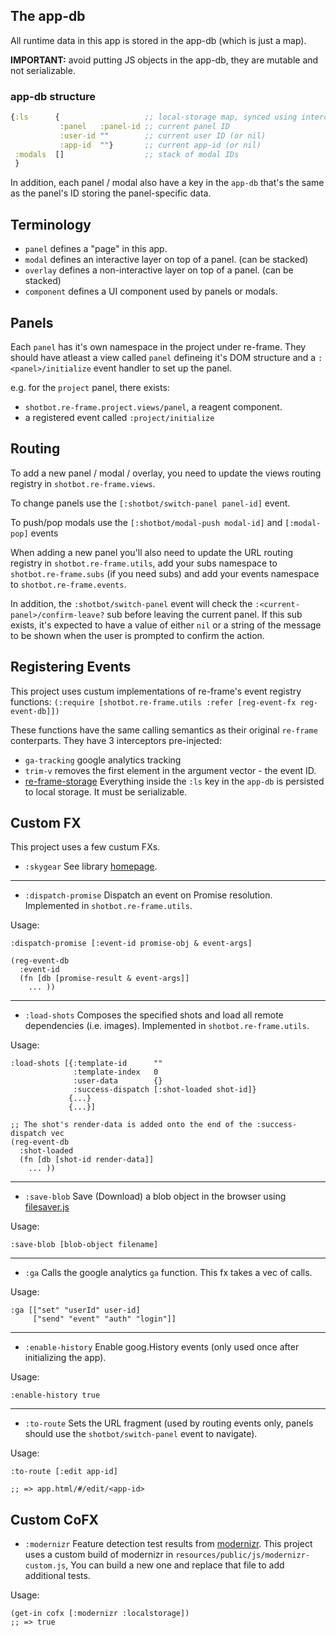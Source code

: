 ## The app-db

All runtime data in this app is stored in the app-db (which is just a map).

**IMPORTANT:** avoid putting JS objects in the app-db, they are mutable and not serializable.

### app-db structure

```clojure
{:ls      {                   ;; local-storage map, synced using interceptor
           :panel   :panel-id ;; current panel ID
           :user-id ""        ;; current user ID (or nil)
           :app-id  ""}       ;; current app-id (or nil)
 :modals  []                  ;; stack of modal IDs
 }
```

In addition, each panel / modal also have a key in the `app-db` that's the
same as the panel's ID storing the panel-specific data.


## Terminology

- `panel` defines a \"page\" in this app.
- `modal` defines an interactive layer on top of a panel. (can be stacked)
- `overlay` defines a non-interactive layer on top of a panel. (can be stacked)
- `component` defines a UI component used by panels or modals.


## Panels

Each `panel` has it's own namespace in the project under re-frame.
They should have atleast a view called `panel` defineing it's DOM structure
and a `:<panel>/initialize` event handler to set up the panel.

e.g. for the `project` panel, there exists:

- `shotbot.re-frame.project.views/panel`, a reagent component.
- a registered event called `:project/initialize`


## Routing

To add a new panel / modal / overlay, you need to update the views routing registry
in `shotbot.re-frame.views`.

To change panels use the `[:shotbot/switch-panel panel-id]` event.

To push/pop modals use the `[:shotbot/modal-push modal-id]` and `[:modal-pop]` events

When adding a new panel you'll also need to update the URL routing registry
in `shotbot.re-frame.utils`, add your subs namespace to `shotbot.re-frame.subs`
(if you need subs) and add your events namespace to `shotbot.re-frame.events`.

In addition, the `:shotbot/switch-panel` event will check the
`:<current-panel>/confirm-leave?` sub before leaving the current panel.
If this sub exists, it's expected to have a value of either `nil` or a string of
the message to be shown when the user is prompted to confirm the action.


## Registering Events

This project uses custum implementations of re-frame's event registry functions:
`(:require [shotbot.re-frame.utils :refer [reg-event-fx reg-event-db]])`

These functions have the same calling semantics as their original `re-frame`
conterparts. They have 3 interceptors pre-injected:

- `ga-tracking` google analytics tracking
- `trim-v` removes the first element in the argument vector - the event ID.
- [re-frame-storage][] Everything inside the `:ls` key in the `app-db` is
    persisted to local storage. It must be serializable.


## Custom FX

This project uses a few custum FXs.

- `:skygear` See library [homepage][re-frame-skygear].

------------------------------------------------------------------

- `:dispatch-promise`
    Dispatch an event on Promise resolution.
    Implemented in `shotbot.re-frame.utils`.

Usage:
```
:dispatch-promise [:event-id promise-obj & event-args]

(reg-event-db
  :event-id
  (fn [db [promise-result & event-args]]
    ... ))
```

------------------------------------------------------------------

- `:load-shots`
    Composes the specified shots and load all remote dependencies (i.e. images).
    Implemented in `shotbot.re-frame.utils`.

Usage:
```
:load-shots [{:template-id      ""
              :template-index   0
              :user-data        {}
              :success-dispatch [:shot-loaded shot-id]}
             {...}
             {...}]

;; The shot's render-data is added onto the end of the :success-dispatch vec
(reg-event-db
  :shot-loaded
  (fn [db [shot-id render-data]]
    ... ))
```

------------------------------------------------------------------

- `:save-blob`
    Save (Download) a blob object in the browser using [filesaver.js][]

Usage:
```
:save-blob [blob-object filename]
```

------------------------------------------------------------------

- `:ga`
    Calls the google analytics `ga` function. This fx takes a vec of calls.

Usage:
```
:ga [["set" "userId" user-id]
     ["send" "event" "auth" "login"]]
```

------------------------------------------------------------------

- `:enable-history`
    Enable goog.History events (only used once after initializing the app).

Usage:
```
:enable-history true
```

------------------------------------------------------------------

- `:to-route`
    Sets the URL fragment (used by routing events only, panels should use
    the `shotbot/switch-panel` event to navigate).

Usage:
```
:to-route [:edit app-id]

;; => app.html/#/edit/<app-id>
```


## Custom CoFX

- `:modernizr`
    Feature detection test results from [modernizr][]. This project uses a
    custom build of modernizr in `resources/public/js/modernizr-custom.js`,
    You can build a new one and replace that file to add additional tests.

Usage:
```
(get-in cofx [:modernizr :localstorage])
;; => true
```

[re-frame-storage]: https://github.com/akiroz/re-frame-storage
[re-frame-skygear]: https://github.com/akiroz/re-frame-skygear
[filesaver.js]: https://github.com/eligrey/FileSaver.js
[modernizr]: https://modernizr.com/ 
